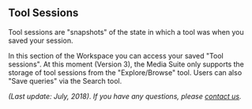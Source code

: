 Tool Sessions
---

Tool sessions are "snapshots" of the state in which a tool was when you saved your session.

In this section of the Workspace you can access your saved "Tool sessions". At this moment (Version 3), the Media Suite only supports the storage of tool sessions from the "Explore/Browse" tool. Users can also "Save queries" via the Search tool.



*(Last update: July, 2018)*. *If you have any questions, please [contact us]( https://mediasuite.clariah.nl/contact ).*